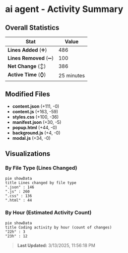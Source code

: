 # ai agent - Activity Summary 

## Overall Statistics

| Stat                   | Value                                                             |
| ---------------------- | ----------------------------------------------------------------- |
| **Lines Added** (➕)   | 486                                          |
| **Lines Removed** (➖) | 100                                        |
| **Net Change** (↕)    | 386                |
| **Active Time** (⌚)   | 25 minutes |


## Modified Files
- **content.json** (+111, -0)
- **content.js** (+163, -59)
- **styles.css** (+100, -36)
- **manifest.json** (+30, -5)
- **popup.html** (+44, -0)
- **background.js** (+4, -0)
- **modal.js** (+34, -0)

## Visualizations

### By File Type (Lines Changed)

```mermaid
pie showData
title Lines changed by file type
".json" : 146
".js" : 260
".css" : 136
".html" : 44
```

### By Hour (Estimated Activity Count)

```mermaid
pie showData
title Coding activity by hour (count of changes)
"22h" : 3
"23h" : 12
```


> **Last Updated:** 3/13/2025, 11:56:18 PM